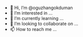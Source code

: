 - 👋 Hi, I’m @oguzhangokduman
- 👀 I’m interested in ...
- 🌱 I’m currently learning ...
- 💞️ I’m looking to collaborate on ...
- 📫 How to reach me ...

<!---
oguzhangokduman/oguzhangokduman is a ✨ special ✨ repository because its `README.md` (this file) appears on your GitHub profile.
You can click the Preview link to take a look at your changes.
--->
